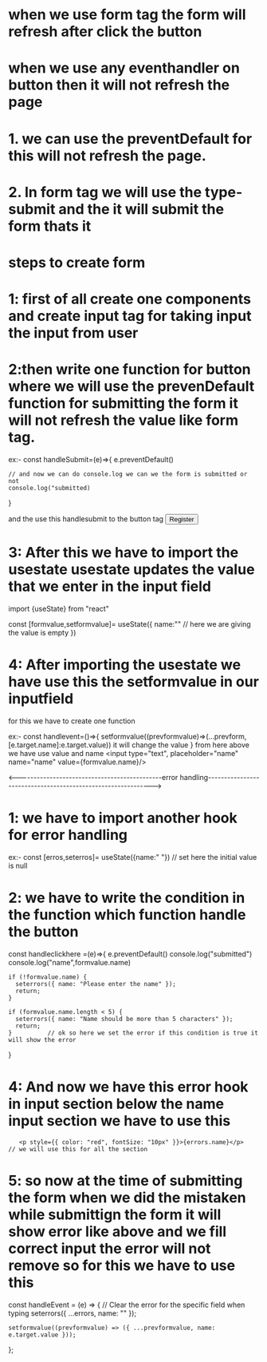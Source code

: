 # when we use form tag the form will refresh after click the button 

# when we use any eventhandler on button then it will not refresh the page 
# 1. we can use the preventDefault for this will not refresh the page.

# 2. In form tag we will use the type- submit and the it will submit the form thats it  

<!-- --------------------------------------------How to make form----------------------------------------------------->

# steps to create form

# 1: first of all create one components and create input tag for taking input the input from user

# 2:then write one function for button where we will use the prevenDefault function for submitting the form it will not refresh the value like form tag.

 ex:- const handleSubmit=(e)=>{
    e.preventDefault()

    // and now we can do console.log we can we the form is submitted or not
    console.log("submitted)

 }

 and the use this handlesubmit to the button tag <button onclick={hand}>Register</button>

 # 3: After this we have to import the usestate usestate updates the value that we enter in the input field  

 import {useState} from "react"

 const [formvalue,setformvalue]= useState({
    name:""        // here we are giving the value is empty
 })

# 4: After importing the usestate we have use this the setformvalue in our inputfield 
 for this we have to create one function

 ex:- const handlevent=()=>{
    setformvalue((prevformvalue)=>(...prevform,[e.target.name]:e.target.value))    it will change the value
 }
  from here above we have use value and name
 <input type="text", placeholder="name" name="name" value={formvalue.name}/>  

 <---------------------------------------------error handling------------------------------------------------------------->

 #  1: we have to import another hook for error handling 

 ex:- const [erros,seterros]= useState({name:" "})   // set here the initial  value is null

 # 2: we have to write the condition in the function which function handle the button 

 const handleclickhere =(e)=>{
   e.preventDefault()
   console.log("submitted")
   console.log("name",formvalue.name)
   
    if (!formvalue.name) {
      seterrors({ name: "Please enter the name" });
      return;
    }

    if (formvalue.name.length < 5) {
      seterrors({ name: "Name should be more than 5 characters" });
      return;
    }          // ok so here we set the error if this condition is true it will show the error

 } 

 # 4: And now we have this error hook in input section below the name input section we have to use this

       <p style={{ color: "red", fontSize: "10px" }}>{errors.name}</p>   // we will use this for all the section 

# 5: so now at the time of submitting the form when we did the mistaken while submittign the form it will show error like above and we fill correct input the error will not remove so for this we have to use this 

const handleEvent = (e) => {
    // Clear the error for the specific field when typing
    seterrors({ ...errors, name: "" });

    setformvalue((prevformvalue) => ({ ...prevformvalue, name: e.target.value }));
  };

<!-- -------------------------------------------------------------------------------------------------------------- -->





 